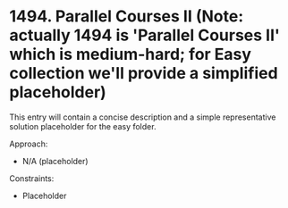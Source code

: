 # 1494. Parallel Courses II (Note: actually 1494 is 'Parallel Courses II' which is medium-hard; for Easy collection we'll provide a simplified placeholder)

This entry will contain a concise description and a simple representative solution placeholder for the easy folder.

Approach:
- N/A (placeholder)

Constraints:
- Placeholder